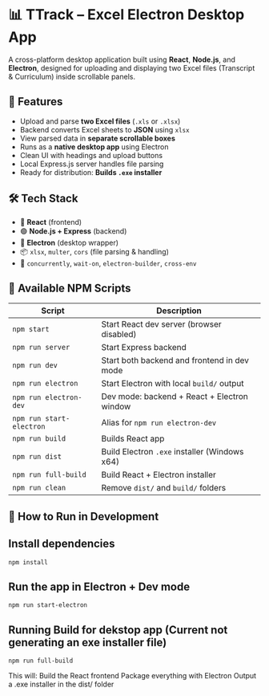 # 📊 TTrack – Excel Electron Desktop App

A cross-platform desktop application built using **React**, **Node.js**, and **Electron**, designed for uploading and displaying two Excel files (Transcript & Curriculum) inside scrollable panels.

## 🚀 Features

- Upload and parse **two Excel files** (`.xls` or `.xlsx`)
- Backend converts Excel sheets to **JSON** using `xlsx`
- View parsed data in **separate scrollable boxes**
- Runs as a **native desktop app** using Electron
- Clean UI with headings and upload buttons
- Local Express.js server handles file parsing
- Ready for distribution: **Builds `.exe` installer**

## 🛠️ Tech Stack

- 🔵 **React** (frontend)
- 🟢 **Node.js + Express** (backend)
- 🧠 **Electron** (desktop wrapper)
- 📦 `xlsx`, `multer`, `cors` (file parsing & handling)
- 🧰 `concurrently`, `wait-on`, `electron-builder`, `cross-env`

## 🔧 Available NPM Scripts

| Script                        | Description                                           |
|------------------------------|-------------------------------------------------------|
| `npm start`                  | Start React dev server (browser disabled)             |
| `npm run server`             | Start Express backend                                 |
| `npm run dev`                | Start both backend and frontend in dev mode           |
| `npm run electron`           | Start Electron with local `build/` output             |
| `npm run electron-dev`       | Dev mode: backend + React + Electron window           |
| `npm run start-electron`     | Alias for `npm run electron-dev`                      |
| `npm run build`              | Builds React app                                      |
| `npm run dist`               | Build Electron `.exe` installer (Windows x64)         |
| `npm run full-build`         | Build React + Electron installer                      |
| `npm run clean`              | Remove `dist/` and `build/` folders                   |

## 🧪 How to Run in Development


## Install dependencies
```
npm install
```

## Run the app in Electron + Dev mode
```
npm run start-electron
```

## Running Build for dekstop app (Current not generating an exe installer file)
```
npm run full-build
```

This will:
Build the React frontend
Package everything with Electron
Output a .exe installer in the dist/ folder
